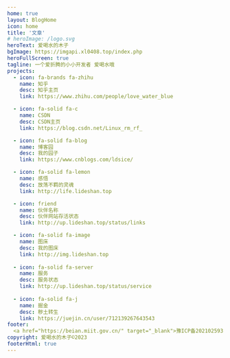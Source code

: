 ```yaml
---
home: true
layout: BlogHome
icon: home
title: '文章'
# heroImage: /logo.svg
heroText: 爱喝水的木子
bgImage: https://imgapi.xl0408.top/index.php
heroFullScreen: true
tagline: 一个爱折腾的小小开发者 爱喝水哦
projects:
  - icon: fa-brands fa-zhihu
    name: 知乎
    desc: 知乎主页
    link: https://www.zhihu.com/people/love_water_blue

  - icon: fa-solid fa-c
    name: CSDN
    desc: CSDN主页
    link: https://blog.csdn.net/Linux_rm_rf_

  - icon: fa-solid fa-blog
    name: 博客园
    desc: 我的园子
    link: https://www.cnblogs.com/ldsice/

  - icon: fa-solid fa-lemon
    name: 感悟
    desc: 放荡不羁的灵魂
    link: http://life.lideshan.top

  - icon: friend
    name: 伙伴名称
    desc: 伙伴网站存活状态
    link: http://up.lideshan.top/status/links 

  - icon: fa-solid fa-image
    name: 图床
    desc: 我的图床
    link: http://img.lideshan.top
  
  - icon: fa-solid fa-server
    name: 服务
    desc: 服务状态
    link: http://up.lideshan.top/status/service
  
  - icon: fa-solid fa-j
    name: 掘金
    desc: 秽土转生
    link: https://juejin.cn/user/712139267643543
footer: 
  <a href="https://beian.miit.gov.cn/" target="_blank">豫ICP备2021025932号-1</a>
copyright: 爱喝水的木子©2023
footerHtml: true
---
```


<!-- [图标库](https://fontawesome.com/search?q=sf&o=r&m=free) [主题](https://theme-hope.vuejs.press/zh/guide/blog/home/) -->
